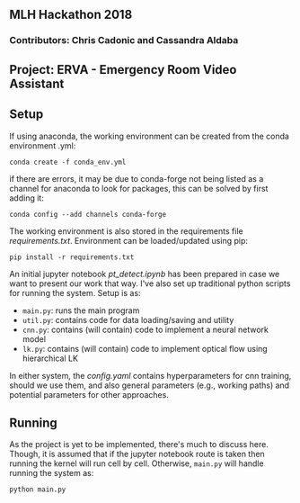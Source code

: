 ## MLH Hackathon 2018

### Contributors: Chris Cadonic and Cassandra Aldaba

## Project: ERVA - Emergency Room Video Assistant

## Setup

If using anaconda, the working environment can be created from the conda environment .yml:

`conda create -f conda_env.yml`

if there are errors, it may be due to conda-forge not being listed as a channel for anaconda to look for packages, this can be solved by first adding it:

`conda config --add channels conda-forge`

The working environment is also stored in the requirements file *requirements.txt*. Environment can be loaded/updated using pip:

`pip install -r requirements.txt`

An initial jupyter notebook *pt_detect.ipynb* has been prepared in case we want to present our work that way. I've also set up traditional python scripts for running the system. Setup is as:

- `main.py`: runs the main program
- `util.py`: contains code for data loading/saving and utility
- `cnn.py`: contains (will contain) code to implement a neural network model
- `lk.py`: contains (will contain) code to implement optical flow using hierarchical LK

In either system, the *config.yaml* contains hyperparameters for cnn training, should we use them, and also general parameters (e.g., working paths) and potential parameters for other approaches.

## Running

As the project is yet to be implemented, there's much to discuss here. Though, it is assumed that if the jupyter notebook route is taken then running the kernel will run cell by cell. Otherwise, `main.py` will handle running the system as:

`python main.py`
